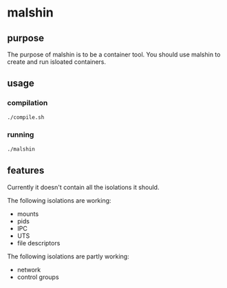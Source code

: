 # malshin

## purpose
The purpose of malshin is to be a container tool.
You should use malshin to create and run isloated containers.

## usage
### compilation
```bash
./compile.sh
```

### running
```bash
./malshin
```

## features
Currently it doesn't contain all the isolations it should.

The following isolations are working:
- mounts
- pids
- IPC
- UTS
- file descriptors

The following isolations are partly working:
- network
- control groups
